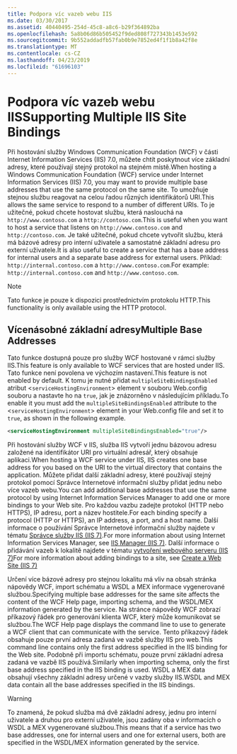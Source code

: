 ```yaml
---
title: Podpora víc vazeb webu IIS
ms.date: 03/30/2017
ms.assetid: 40440495-254d-45c8-a8c6-b29f364892ba
ms.openlocfilehash: 5a8b06d86b505452f9ded808f727343b1453e592
ms.sourcegitcommit: 9b552addadfb57fab0b9e7852ed4f1f1b8a42f8e
ms.translationtype: MT
ms.contentlocale: cs-CZ
ms.lasthandoff: 04/23/2019
ms.locfileid: "61696103"
---
```

# <a name="supporting-multiple-iis-site-bindings"></a><span data-ttu-id="2b9e9-102">Podpora víc vazeb webu IIS</span><span class="sxs-lookup"><span data-stu-id="2b9e9-102">Supporting Multiple IIS Site Bindings</span></span>
<span data-ttu-id="2b9e9-103">Při hostování služby Windows Communication Foundation (WCF) v části Internet Information Services (IIS) 7.0, můžete chtít poskytnout více základní adresy, které používají stejný protokol na stejném místě.</span><span class="sxs-lookup"><span data-stu-id="2b9e9-103">When hosting a Windows Communication Foundation (WCF) service under Internet Information Services (IIS) 7.0, you may want to provide multiple base addresses that use the same protocol on the same site.</span></span> <span data-ttu-id="2b9e9-104">To umožňuje stejnou službu reagovat na celou řadou různých identifikátorů URI.</span><span class="sxs-lookup"><span data-stu-id="2b9e9-104">This allows the same service to respond to a number of different URIs.</span></span> <span data-ttu-id="2b9e9-105">To je užitečné, pokud chcete hostovat službu, která naslouchá na `http://www.contoso.com` a `http://contoso.com`.</span><span class="sxs-lookup"><span data-stu-id="2b9e9-105">This is useful when you want to host a service that listens on `http://www.contoso.com` and `http://contoso.com`.</span></span> <span data-ttu-id="2b9e9-106">Je také užitečné, pokud chcete vytvořit službu, která má bázové adresy pro interní uživatele a samostatné základní adresu pro externí uživatele.</span><span class="sxs-lookup"><span data-stu-id="2b9e9-106">It is also useful to create a service that has a base address for internal users and a separate base address for external users.</span></span> <span data-ttu-id="2b9e9-107">Příklad: `http://internal.contoso.com` a `http://www.contoso.com`.</span><span class="sxs-lookup"><span data-stu-id="2b9e9-107">For example: `http://internal.contoso.com` and `http://www.contoso.com`.</span></span>  
  
> [!NOTE]
>  <span data-ttu-id="2b9e9-108">Tato funkce je pouze k dispozici prostřednictvím protokolu HTTP.</span><span class="sxs-lookup"><span data-stu-id="2b9e9-108">This functionality is only available using the HTTP protocol.</span></span>  
  
## <a name="multiple-base-addresses"></a><span data-ttu-id="2b9e9-109">Vícenásobné základní adresy</span><span class="sxs-lookup"><span data-stu-id="2b9e9-109">Multiple Base Addresses</span></span>  
 <span data-ttu-id="2b9e9-110">Tato funkce dostupná pouze pro služby WCF hostované v rámci služby IIS.</span><span class="sxs-lookup"><span data-stu-id="2b9e9-110">This feature is only available to WCF services that are hosted under IIS.</span></span> <span data-ttu-id="2b9e9-111">Tato funkce není povolena ve výchozím nastavení.</span><span class="sxs-lookup"><span data-stu-id="2b9e9-111">This feature is not enabled by default.</span></span> <span data-ttu-id="2b9e9-112">K tomu je nutné přidat `multipleSiteBindingsEnabled` atribut <`serviceHostingEnvironment`> element v souboru Web.config souboru a nastavte ho na `true`, jak je znázorněno v následujícím příkladu.</span><span class="sxs-lookup"><span data-stu-id="2b9e9-112">To enable it you must add the `multipleSiteBindingsEnabled` attribute to the <`serviceHostingEnvironment`> element in your Web.config file and set it to `true`, as shown in the following example.</span></span>  
  
```xml  
<serviceHostingEnvironment multipleSiteBindingsEnabled="true"/>  
```  
  
 <span data-ttu-id="2b9e9-113">Při hostování služby WCF v IIS, služba IIS vytvoří jednu bázovou adresu založené na identifikátor URI pro virtuální adresář, který obsahuje aplikaci.</span><span class="sxs-lookup"><span data-stu-id="2b9e9-113">When hosting a WCF service under IIS, IIS creates one base address for you based on the URI to the virtual directory that contains the application.</span></span> <span data-ttu-id="2b9e9-114">Můžete přidat další základní adresy, které používají stejný protokol pomocí Správce Internetové informační služby přidat jednu nebo více vazeb webu.</span><span class="sxs-lookup"><span data-stu-id="2b9e9-114">You can add additional base addresses that use the same protocol by using Internet Information Services Manager to add one or more bindings to your Web site.</span></span> <span data-ttu-id="2b9e9-115">Pro každou vazbu zadejte protokol (HTTP nebo HTTPS), IP adresu, port a název hostitele.</span><span class="sxs-lookup"><span data-stu-id="2b9e9-115">For each binding specify a protocol (HTTP or HTTPS), an IP address, a port, and a host name.</span></span> <span data-ttu-id="2b9e9-116">Další informace o používání Správce Internetové informační služby najdete v tématu [Správce služby IIS (IIS 7)](https://go.microsoft.com/fwlink/?LinkId=164057).</span><span class="sxs-lookup"><span data-stu-id="2b9e9-116">For more information about using Internet Information Services Manager, see [IIS Manager (IIS 7)](https://go.microsoft.com/fwlink/?LinkId=164057).</span></span> <span data-ttu-id="2b9e9-117">Další informace o přidávání vazeb k lokalitě najdete v tématu [vytvoření webového serveru (IIS 7)](https://go.microsoft.com/fwlink/?LinkId=164060)</span><span class="sxs-lookup"><span data-stu-id="2b9e9-117">For more information about adding bindings to a site, see [Create a Web Site (IIS 7)](https://go.microsoft.com/fwlink/?LinkId=164060)</span></span>  
  
 <span data-ttu-id="2b9e9-118">Určení více bázové adresy pro stejnou lokalitu má vliv na obsah stránka nápovědy WCF, import schématu a WSDL a MEX informace vygenerované službou.</span><span class="sxs-lookup"><span data-stu-id="2b9e9-118">Specifying multiple base addresses for the same site affects the content of the WCF Help page, importing schema, and the WSDL/MEX information generated by the service.</span></span> <span data-ttu-id="2b9e9-119">Na stránce nápovědy WCF zobrazí příkazový řádek pro generování klienta WCF, který může komunikovat se službou.</span><span class="sxs-lookup"><span data-stu-id="2b9e9-119">The WCF Help page displays the command line to use to generate a WCF client that can communicate with the service.</span></span> <span data-ttu-id="2b9e9-120">Tento příkazový řádek obsahuje pouze první adresa zadaná ve vazbě služby IIS pro web.</span><span class="sxs-lookup"><span data-stu-id="2b9e9-120">This command line contains only the first address specified in the IIS binding for the Web site.</span></span> <span data-ttu-id="2b9e9-121">Podobně při importu schématu, pouze první základní adresa zadaná ve vazbě IIS používá.</span><span class="sxs-lookup"><span data-stu-id="2b9e9-121">Similarly when importing schema, only the first base address specified in the IIS binding is used.</span></span> <span data-ttu-id="2b9e9-122">WSDL a MEX data obsahují všechny základní adresy určené v vazby služby IIS.</span><span class="sxs-lookup"><span data-stu-id="2b9e9-122">WSDL and MEX data contain all the base addresses specified in the IIS bindings.</span></span>  
  
> [!WARNING]
>  <span data-ttu-id="2b9e9-123">To znamená, že pokud služba má dvě základní adresy, jednu pro interní uživatele a druhou pro externí uživatele, jsou zadány oba v informacích o WSDL a MEX vygenerované službou.</span><span class="sxs-lookup"><span data-stu-id="2b9e9-123">This means that if a service has two base addresses, one for internal users and one for external users, both are specified in the WSDL/MEX information generated by the service.</span></span>
